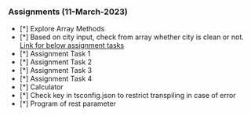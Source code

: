### Assignments (11-March-2023)

-   [*] Explore Array Methods
-   [*] Based on city input, check from array whether city is clean or not.
    [Link for below assignment tasks](https://onedrive.live.com/view.aspx?resid=E1F0FED324FF2E56!45940&ithint=file%2cdocx&authkey=!AHhpRlgXTuJy_QE)
-   [*] Assignment Task 1
-   [*] Assignment Task 2
-   [*] Assignment Task 3
-   [*] Assignment Task 4
-   [*] Calculator
-   [*] Check key in tsconfig.json to restrict transpiling in case of error
-   [*] Program of rest parameter
